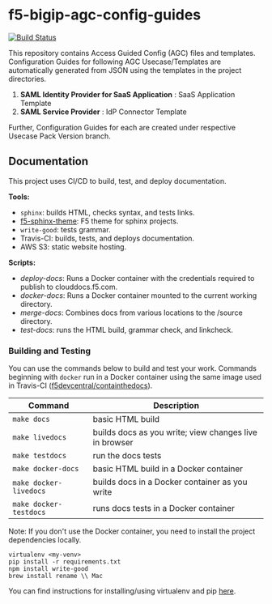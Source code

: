 # f5-bigip-agc-config-guides

[![Build Status](https://travis-ci.org/f5devcentral/f5-bigip-agc-config-guides.svg?branch=master)](https://travis-ci.org/f5devcentral/f5-bigip-agc-config-guides)

This repository contains Access Guided Config (AGC) files and templates. Configuration Guides for following AGC Usecase/Templates are automatically generated from JSON  using the templates in the project directories.

1. **SAML Identity Provider for SaaS Application** : SaaS Application Template
2. **SAML Service Provider** : IdP Connector Template

Further, Configuration Guides for each are created under respective Usecase Pack Version branch.

## Documentation

This project uses CI/CD to build, test, and deploy documentation.

**Tools:**
- `sphinx`: builds HTML, checks syntax, and tests links.
- [f5-sphinx-theme](https://github.com/f5devcentral/f5-sphinx-theme): F5 theme for sphinx projects.
- `write-good`: tests grammar.
- Travis-CI: builds, tests, and deploys documentation.
- AWS S3: static website hosting.

**Scripts:**
- *deploy-docs*: Runs a Docker container with the credentials required to publish to clouddocs.f5.com.
- *docker-docs*: Runs a Docker container mounted to the current working directory.
- *merge-docs*: Combines docs from various locations to the /source directory.
- *test-docs*: runs the HTML build, grammar check, and linkcheck.

### Building and Testing
You can use the commands below to build and test your work.
Commands beginning with `docker` run in a Docker container using the same image used in Travis-CI ([f5devcentral/containthedocs](https://hub.docker.com/r/f5devcentral/containthedocs/)).


| Command                | Description                                            |  
|------------------------|--------------------------------------------------------|
| `make docs`            | basic HTML build                                       |
| `make livedocs`        | builds docs as you write; view changes live in browser |
| `make testdocs`        | run the docs tests                                     |  
| `make docker-docs`     | basic HTML build in a Docker container                 |
| `make docker-livedocs` | builds docs in a Docker container as you write         |
| `make docker-testdocs` | runs docs tests in a Docker container                  |

Note: If you don't use the Docker container, you need to install the project dependencies locally.

```
virtualenv <my-venv>
pip install -r requirements.txt
npm install write-good
brew install rename \\ Mac
```

You can find instructions for installing/using virtualenv and pip [here](https://packaging.python.org/guides/installing-using-pip-and-virtualenv/).
